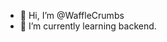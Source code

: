 
- 👋 Hi, I’m @WaffleCrumbs
- 🌱 I’m currently learning backend.


<!---
WaffleCrumbs/WaffleCrumbs is a ✨ special ✨ repository because its `README.md` (this file) appears on your GitHub profile.
You can click the Preview link to take a look at your changes.
--->




